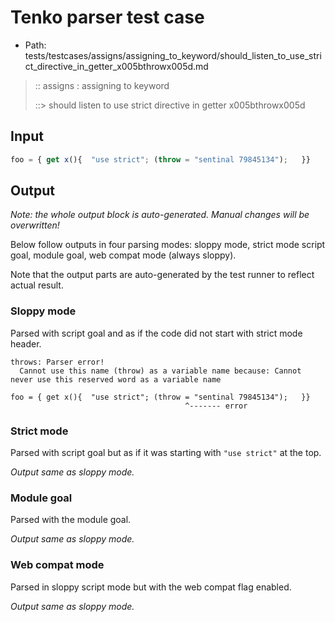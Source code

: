 # Tenko parser test case

- Path: tests/testcases/assigns/assigning_to_keyword/should_listen_to_use_strict_directive_in_getter_x005bthrowx005d.md

> :: assigns : assigning to keyword
>
> ::> should listen to use strict directive in getter x005bthrowx005d

## Input

`````js
foo = { get x(){  "use strict"; (throw = "sentinal 79845134");   }}
`````

## Output

_Note: the whole output block is auto-generated. Manual changes will be overwritten!_

Below follow outputs in four parsing modes: sloppy mode, strict mode script goal, module goal, web compat mode (always sloppy).

Note that the output parts are auto-generated by the test runner to reflect actual result.

### Sloppy mode

Parsed with script goal and as if the code did not start with strict mode header.

`````
throws: Parser error!
  Cannot use this name (throw) as a variable name because: Cannot never use this reserved word as a variable name

foo = { get x(){  "use strict"; (throw = "sentinal 79845134");   }}
                                       ^------- error
`````

### Strict mode

Parsed with script goal but as if it was starting with `"use strict"` at the top.

_Output same as sloppy mode._

### Module goal

Parsed with the module goal.

_Output same as sloppy mode._

### Web compat mode

Parsed in sloppy script mode but with the web compat flag enabled.

_Output same as sloppy mode._

